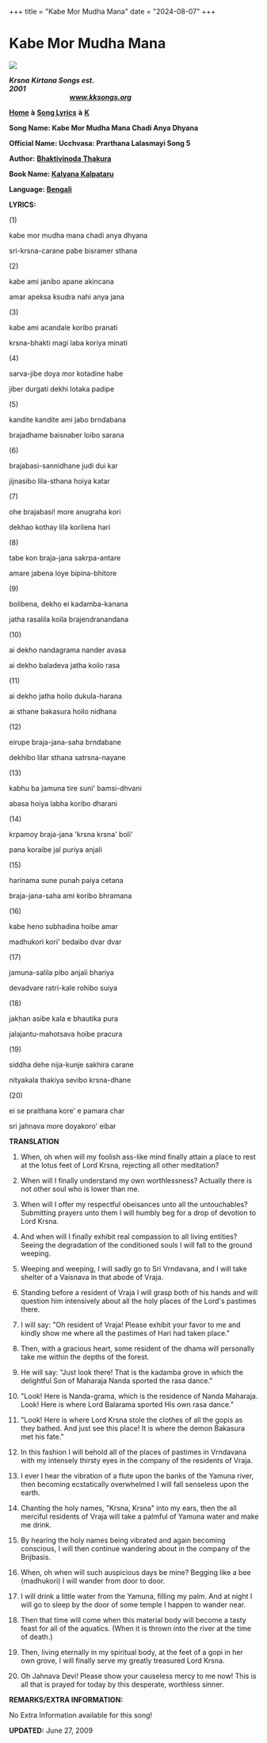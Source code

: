 +++
title = "Kabe Mor Mudha Mana"
date = "2024-08-07"
+++

# Kabe Mor Mudha Mana
**[![](http://kksongs.org/image_files/image002.jpg)](http://kksongs.org/)**

**_Krsna_** **_Kirtana Songs est. 2001_**                                                                                                                                                      **_www.kksongs.org_**

**[Home](http://kksongs.org/)** **à** **[Song Lyrics](http://kksongs.org/lyrics.html)** **à** **[K](http://kksongs.org/songs/song_k.html)**

**Song Name: Kabe Mor Mudha Mana Chadi Anya Dhyana**

**Official Name: Ucchvasa: Prarthana Lalasmayi Song 5**

**Author:** [**Bhaktivinoda** **Thakura**](http://kksongs.org/authors/list/bhaktivinoda.html)

**Book Name: [Kalyana Kalpataru](http://kksongs.org/authors/kalyanakalpataru.html)**

**Language: [Bengali](http://kksongs.org/language/list/bengali.html)**

**LYRICS:**

(1)

kabe mor mudha mana chadi anya dhyana

sri-krsna-carane pabe bisramer sthana

(2)

kabe ami janibo apane akincana

amar apeksa ksudra nahi anya jana

(3)

kabe ami acandale koribo pranati

krsna-bhakti magi laba koriya minati

(4)

sarva\-jibe doya mor kotadine habe

jiber durgati dekhi lotaka padipe

(5)

kandite kandite ami jabo brndabana

brajadhame baisnaber loibo sarana

(6)

brajabasi-sannidhane judi dui kar

jijnasibo lila-sthana hoiya katar

(7)

ohe brajabasi! more anugraha kori

dekhao kothay lila korilena hari

(8)

tabe kon braja-jana sakrpa-antare

amare jabena loye bipina-bhitore

(9)

bolibena, dekho ei kadamba-kanana

jatha rasalila koila brajendranandana

(10)

ai dekho nandagrama nander avasa

ai dekho baladeva jatha koilo rasa

(11)

ai dekho jatha hoilo dukula-harana

ai sthane bakasura hoilo nidhana

(12)

eirupe braja-jana-saha brndabane

dekhibo lilar sthana satrsna-nayane

(13)

kabhu ba jamuna tire suni' bamsi-dhvani

abasa hoiya labha koribo dharani

(14)

krpamoy braja-jana 'krsna krsna' boli'

pana koraibe jal puriya anjali

(15)

harinama sune punah paiya cetana

braja-jana-saha ami koribo bhramana

(16)

kabe heno subhadina hoibe amar

madhukori kori' bedaibo dvar dvar

(17)

jamuna-salila pibo anjali bhariya

devadvare ratri\-kale rohibo suiya

(18)

jakhan asibe kala e bhautika pura

jalajantu-mahotsava hoibe pracura

(19)

siddha dehe nija-kunje sakhira carane

nityakala thakiya sevibo krsna-dhane

(20)

ei se praithana kore' e pamara char

sri jahnava more doyakoro' eibar

**TRANSLATION**

1) When, oh when will my foolish ass-like mind finally attain a place to rest at the lotus feet of Lord Krsna, rejecting all other meditation?

2) When will I finally understand my own worthlessness? Actually there is not other soul who is lower than me.

3) When will I offer my respectful obeisances unto all the untouchables? Submitting prayers unto them I will humbly beg for a drop of devotion to Lord Krsna.

4) And when will I finally exhibit real compassion to all living entities? Seeing the degradation of the conditioned souls I will fall to the ground weeping.

5) Weeping and weeping, I will sadly go to Sri Vrndavana, and I will take shelter of a Vaisnava in that abode of Vraja.

6) Standing before a resident of Vraja I will grasp both of his hands and will question him intensively about all the holy places of the Lord's pastimes there.

7) I will say: "Oh resident of Vraja! Please exhibit your favor to me and kindly show me where all the pastimes of Hari had taken place."

8) Then, with a gracious heart, some resident of the dhama will personally take me within the depths of the forest.

9) He will say: "Just look there! That is the kadamba grove in which the delightful Son of Maharaja Nanda sported the rasa dance."

10) "Look! Here is Nanda-grama, which is the residence of Nanda Maharaja. Look! Here is where Lord Balarama sported His own rasa dance."

11) "Look! Here is where Lord Krsna stole the clothes of all the gopis as they bathed. And just see this place! It is where the demon Bakasura met his fate."

12) In this fashion I will behold all of the places of pastimes in Vrndavana with my intensely thirsty eyes in the company of the residents of Vraja.

13) I ever I hear the vibration of a flute upon the banks of the Yamuna river, then becoming ecstatically overwhelmed I will fall senseless upon the earth.

14) Chanting the holy names, "Krsna, Krsna" into my ears, then the all merciful residents of Vraja will take a palmful of Yamuna water and make me drink.

15) By hearing the holy names being vibrated and again becoming conscious, I will then continue wandering about in the company of the Brijbasis.

16) When, oh when will such auspicious days be mine? Begging like a bee (madhukori) I will wander from door to door.

17) I will drink a little water from the Yamuna, filling my palm. And at night I will go to sleep by the door of some temple I happen to wander near.

18) Then that time will come when this material body will become a tasty feast for all of the aquatics. (When it is thrown into the river at the time of death.)

19) Then, living eternally in my spiritual body, at the feet of a gopi in her own grove, I will finally serve my greatly treasured Lord Krsna.

20) Oh Jahnava Devi! Please show your causeless mercy to me now! This is all that is prayed for today by this desperate, worthless sinner.

**REMARKS/EXTRA INFORMATION:**

No Extra Information available for this song!

**UPDATED:** June 27, 2009